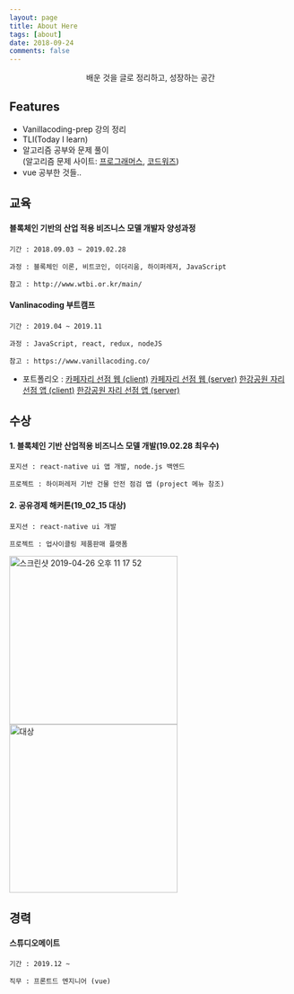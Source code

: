 ```yaml
---
layout: page
title: About Here
tags: [about]
date: 2018-09-24
comments: false
---
```

    
<center>배운 것을 글로 정리하고, 성장하는 공간</center>

## Features
* Vanillacoding-prep 강의 정리<br/>
* TLI(Today I learn)
* 알고리즘 공부와 문제 풀이 <br/>
(알고리즘 문제 사이트: <a href = "https://programmers.co.kr/">프로그래머스</a>, <a href="https://www.codewars.com/">코드워즈</a>)
* vue 공부한 것들.. <br/>

## 교육

#### 블록체인 기반의 산업 적용 비즈니스 모델 개발자 양성과정
    기간 : 2018.09.03 ~ 2019.02.28
    
    과정 : 블록체인 이론, 비트코인, 이더리움, 하이퍼레저, JavaScript
    
    참고 : http://www.wtbi.or.kr/main/

#### Vanlinacoding 부트캠프 
    기간 : 2019.04 ~ 2019.11
    
    과정 : JavaScript, react, redux, nodeJS
    
    참고 : https://www.vanillacoding.co/
    
- 포트폴리오 : <a href = "https://github.com/Kyounghwan01/it-s-my-seat-VC-client/">카페자리 선점 웹 (client)</a>
<a href = "https://github.com/Kyounghwan01/it-s-my-seat-VC-server">카페자리 선점 웹 (server)</a>
<a href = "https://github.com/Kyounghwan01/mata-dream-app">한강공원 자리 선점 앱 (client)</a>
<a href = "https://github.com/Kyounghwan01/mata-dream-server">한강공원 자리 선점 앱 (server)</a>

## 수상

#### 1. 블록체인 기반 산업적용 비즈니스 모델 개발(19.02.28 최우수)
    포지션 : react-native ui 앱 개발, node.js 백엔드 
    
    프로젝트 : 하이퍼레저 기반 건물 안전 점검 앱 (project 메뉴 참조)
 

#### 2. 공유경제 해커톤(19_02_15 대상)
    포지션 : react-native ui 개발
    
    프로젝트 : 업사이클링 제품판매 플랫폼
    
<img width="300" alt="스크린샷 2019-04-26 오후 11 17 52" src="https://user-images.githubusercontent.com/44187477/56814172-8bf60b00-6879-11e9-987e-2f7d27134fdc.png"><br>
    <img width="300" alt="대상" src="https://user-images.githubusercontent.com/44187477/56814080-518c6e00-6879-11e9-85a3-32901c1f964f.png">

## 경력

#### 스튜디오메이트
    기간 : 2019.12 ~
    
    직무 : 프론트드 엔지니어 (vue)
    

